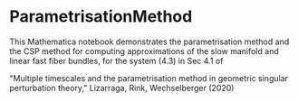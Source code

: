 # ParametrisationMethod

This Mathematica notebook demonstrates the parametrisation method and the CSP method for computing approximations of the slow manifold and linear fast fiber bundles, for the system (4.3) in Sec 4.1 of 

"Multiple timescales and the parametrisation method in geometric singular perturbation theory," Lizarraga, Rink, Wechselberger (2020)
